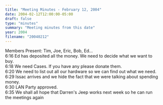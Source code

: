 ```yaml
---
title: "Meeting Minutes - February 12, 2004"
date: 2004-02-12T12:00:00-05:00
draft: false
type: "minutes"
summary: "Meeting minutes from this date"
year: 2004
filename: "20040212"
---
```


<p>
Members Present:  Tim, Joe, Eric, Bob, Ed...
<br>
6:16	Ed has deposited all the money.  We need to decide what we want to buy.<br>
6:18	We need Cases.  If you have any please donate them.<br>
6:20	We need to list out all our hardware so we can find out what we need.<br>
6:29	Issac arrives and we hide the fact that we were talking about spending money.<br>
6:30	LAN Party approved.<br>
6:35	We shall all hope that Darren's Jeep works next week so he can run the meetings again<br>
</p>
